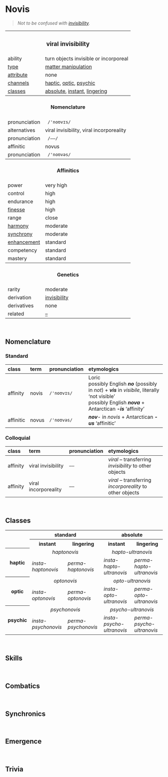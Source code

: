 # Novis

> *Not to be confused with [invisibility](invisibility.md).*


<table>
  <tr>
    <th colspan="2"> <h3> viral invisibility </h3> </th>
  </tr>
  <tr>
    <td> ability </td>
    <td> turn objects invisible or incorporeal </td>
  </tr>
  <tr>
    <td> <a href="../readme.md#types"> type </a> </td>
    <td> <a href="../readme.md#matter-manipulation"> matter manipulation </a> </td>
  </tr>
  <tr>
    <td> <a href="../readme.md#attributes"> attribute </a> </td>
    <td> none </td>
  </tr>
  <tr>
    <td> <a href="../readme.md#channels"> channels </a> </td>
    <td> <a href="../readme.md#haptic">haptic</a>, <a href="../readme.md#optic">optic</a>, <a href="../readme.md#psychic">psychic</a> </td>
  </tr>
  <tr>
    <td> <a href="../readme.md#classes"> classes </a> </td>
    <td> <a href="#absolute">absolute</a>, <a href="#instant">instant</a>, <a href="#lingering">lingering</a> </td>
  </tr>
  <tr>
    <th colspan="2"> <h4> Nomenclature </h4> </th>
  </tr>
  <tr>
    <td> pronunciation </td>
    <td> <code> /'noʊvɪs/ </code> </td>
  </tr>
  <tr>
    <td> alternatives </td>
    <td> viral invisibility, viral incorporeality </td>
  </tr>
  <tr>
    <td> pronunciation </td>
    <td> <code> /––/ </code> </td>
  </tr>
  <tr>
    <td> affinitic </td>
    <td> novus </td>
  </tr>
  <tr>
    <td> pronunciation </td>
    <td> <code> /'noʊvəs/ </code> </td>
  </tr>
  <tr>
    <th colspan="2"> <h4> Affinitics </h4> </th>
  </tr>
  <tr>
    <td> power </td>
    <td> very high </td>
  </tr>
  <tr>
    <td> control </td>
    <td> high </td>
  </tr>
  <tr>
    <td> endurance </td>
    <td> high </td>
  </tr>
  <tr>
    <td> <a href="../readme.md#finesse"> finesse </a> </td>
    <td> high </td>
  </tr>
  <tr>
    <td> range </td>
    <td> close </td>
  </tr>
  <tr>
    <td> <a href="../readme.md#harmony"> harmony </a> </td>
    <td> moderate </td>
  </tr>
  <tr>
    <td> <a href="../readme.md#synchrony"> synchrony </a> </td>
    <td> moderate </td>
  </tr>
  <tr>
    <td> <a href="../readme.md#enhancement"> enhancement </a> </td>
    <td> standard </td>
  </tr>
  <tr>
    <td> competency </td>
    <td> standard </td>
  </tr>
  <tr>
    <td> mastery </td>
    <td> standard </td>
  </tr>
  <tr>
    <th colspan="2"> <h4> Genetics </h4> </th>
  </tr>
  <tr>
    <td> rarity </td>
    <td> moderate </td>
  </tr>
  <tr>
    <td> derivation </td>
    <td> <a href="invisibility.md"> invisibility </a> </td>
  </tr>
  <tr>
    <td> derivatives </td>
    <td> none </td>
  </tr>
  <tr>
    <td> related </td>
    <td> <a href="–"> – </a> </td>
  </tr>
</table>


<br>


## Nomenclature

### Standard

| class | term | pronunciation | etymologics |
| :---- | :--- | :------------ | :---------- |
| affinity | novis | `/'noʊvɪs/` | Loric <br> possibly English ***no*** (possibly in *not*) + ***vis*** in *visibile*, literally ‘not visible’ <br> possibly English ***nova*** + Antarctican ***-is*** ‘affinity’ |
| affinitic | novus | `/'noʊvəs/` | ***nov***- in *novis* + Antarctican ***-us*** ‘affinitic’ |

### Colloquial

| class | term | pronunciation | etymologics |
| :---- | :--- | :------------ | :---------- |
| affinity | viral invisibility | `––` | *viral* – transferring *invisibility* to other objects |
| affinity | viral incorporeality | `––` | *viral* – transferring *incorporeality* to other objects |


<br>


## Classes

<table>
  <tr>
    <td rowspan="2"></td>
    <th colspan="2"> standard </th>
    <th colspan="2"> absolute </th>
  </tr>
  <tr>
    <th> instant </th>
    <th> lingering </th>
    <th> instant </th>
    <th> lingering </th>
  <tr>
  <tr>
    <th rowspan="2"> haptic </th>
    <td colspan="2" align="center"> <em> haptonovis </em> </td>
    <td colspan="2" align="center"> <em> hapto-ultranovis </em> </td>
  </tr>
  <tr>
    <td> <em> insta-haptonovis </em> </td>
    <td> <em> perma-haptonovis </em> </td>
    <td> <em> insta-hapto-ultranovis </em> </td>
    <td> <em> perma-hapto-ultranovis </em> </td>
  </tr>
  <tr>
    <th rowspan="2"> optic </th>
    <td colspan="2" align="center"> <em> optonovis </em> </td>
    <td colspan="2" align="center"> <em> opto-ultranovis </em> </td>
  </tr>
  <tr>
    <td> <em> insta-optonovis </em> </td>
    <td> <em> perma-optonovis </em> </td>
    <td> <em> insta-opto-ultranovis </em> </td>
    <td> <em> perma-opto-ultranovis </em> </td>
  </tr>
  <tr>
    <th rowspan="2"> psychic </th>
    <td colspan="2" align="center"> <em> psychonovis </em> </td>
    <td colspan="2" align="center"> <em> psycho-ultranovis </em> </td>
  </tr>
  <tr>
    <td> <em> insta-psychonovis </em> </td>
    <td> <em> perma-psychonovis </em> </td>
    <td> <em> insta-psycho-ultranovis </em> </td>
    <td> <em> perma-psycho-ultranovis </em> </td>
  </tr>
</table>


<br>


## Skills


<br>


## Combatics


<br>


## Synchronics


<br>


## Emergence


<br>


## Trivia
